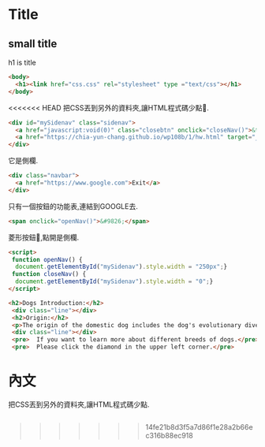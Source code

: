 # Title
## small title

h1 is title
```html
<body>
  <h1><link href="css.css" rel="stylesheet" type ="text/css"></h1>
</body>
```
<<<<<<< HEAD
把CSS丟到另外的資料夾,讓HTML程式碼少點.
```html
<div id="mySidenav" class="sidenav">
  <a href="javascript:void(0)" class="closebtn" onclick="closeNav()">&times;</a>
  <a href="https://chia-yun-chang.github.io/wp108b/1/hw.html" target="_blank">About</a> 
</div>
```
它是側欄.
```html
<div class="navbar">
  <a href="https://www.google.com">Exit</a>
</div>
```
只有一個按鈕的功能表,連結到GOOGLE去.
```html
<span onclick="openNav()">&#9826;</span>
```
菱形按鈕,點開是側欄.
```html
<script>
 function openNav() {
  document.getElementById("mySidenav").style.width = "250px";}
 function closeNav() {
  document.getElementById("mySidenav").style.width = "0";}
</script>
```

```html
<h2>Dogs Introduction:</h2>
 <div class="line"></div>
 <h2>Origin:</h2>
 <p>The origin of the domestic dog includes the dog's evolutionary divergence from the wolf, its domestication, and its development into dog types and dog breeds. The dog is a member of the genus Canis, which forms part of the wolf-like canids, and was the first species and the only large carnivore to have been domesticated. The dog and the extant gray wolf are sister taxa, as modern wolves are not closely related to the population of wolves that was first domesticated.</p></br>
 <div class="line"></div>
 <pre>  If you want to learn more about different breeds of dogs.</pre>
 <pre>  Please click the diamond in the upper left corner.</pre>
```
內文
=======
把CSS丟到另外的資料夾,讓HTML程式碼少點.
```

```
>>>>>>> 14fe21b8d3f5a7d86f1e28a2b66ec316b88ec918

